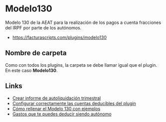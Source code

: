 # Modelo130
Modelo 130 de la AEAT para la realización de los pagos a cuenta fracciones del IRPF por parte de los autónomos.
- https://facturascripts.com/plugins/modelo130

## Nombre de carpeta
Como con todos los plugins, la carpeta se debe llamar igual que el plugin. En este caso **Modelo130**.

## Links
- [Crear informe de autoliquidación trimestral](https://facturascripts.com/publicaciones/crear-informe-de-autoliquidacion-trimestral-modelo-130)
- [Configurar correctamente las cuentas deducibles del plugin](https://facturascripts.com/publicaciones/configurar-correctamente-las-cuentas-deducibles-del-plugin)
- [Cómo rellenar el Modelo 130 con ejemplos](https://tuspapelesautonomos.es/modelo-130-como-se-calcula-descubrelo-facil-con-ejemplos/)
- [Gastos que te puedes deducir siendo autónomo](https://tuspapelesautonomos.es/18-gastos-que-te-puedes-deducir-siendo-autonomo/)